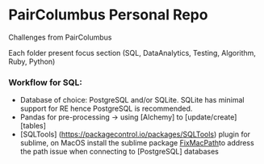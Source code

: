 # PairColumbus Personal Repo
Challenges from PairColumbus

Each folder present focus section (SQL, DataAnalytics, Testing, Algorithm, Ruby, Python)

### Workflow for SQL:
- Database of choice: PostgreSQL and/or SQLite. SQLite has minimal support for RE hence PostgreSQL is recommended.
- Pandas for pre-processing -> using [Alchemy] to [update/create] [tables]
- [SQLTools] (https://packagecontrol.io/packages/SQLTools) plugin for sublime, on MacOS install the sublime package [FixMacPath](https://github.com/int3h/SublimeFixMacPath)to address the path issue when connecting to [PostgreSQL] databases
